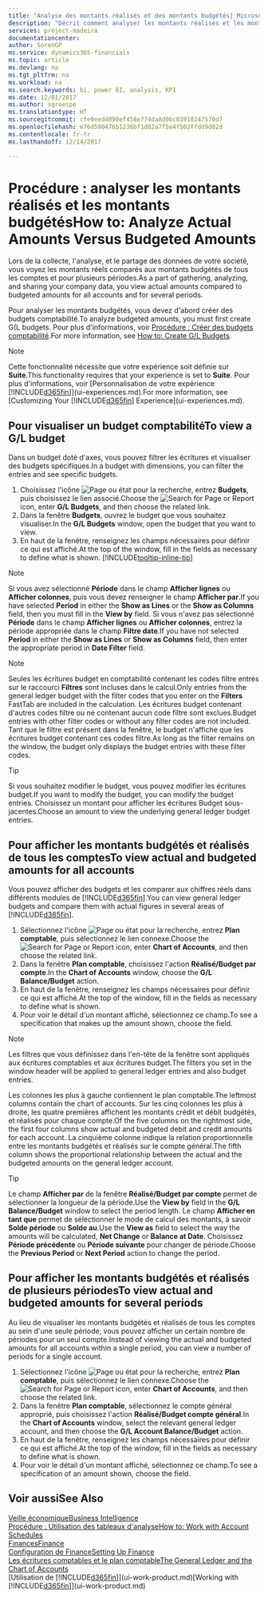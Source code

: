 ```yaml
---
title: "Analyse des montants réalisés et des montants budgétés| Microsoft Docs"
description: "Décrit comment analyser les montants réalisés et les montants budgétés."
services: project-madeira
documentationcenter: 
author: SorenGP
ms.service: dynamics365-financials
ms.topic: article
ms.devlang: na
ms.tgt_pltfrm: na
ms.workload: na
ms.search.keywords: bi, power BI, analysis, KPI
ms.date: 12/01/2017
ms.author: sgroespe
ms.translationtype: HT
ms.sourcegitcommit: cfe0eed4090ef458e774da8d0bc03910247570d7
ms.openlocfilehash: e76d590476b1236bf1d82a7f5e4f502ffdd9d02d
ms.contentlocale: fr-fr
ms.lasthandoff: 12/14/2017

---
```

# <a name="how-to-analyze-actual-amounts-versus-budgeted-amounts"></a><span data-ttu-id="c8996-103">Procédure : analyser les montants réalisés et les montants budgétés</span><span class="sxs-lookup"><span data-stu-id="c8996-103">How to: Analyze Actual Amounts Versus Budgeted Amounts</span></span>
<span data-ttu-id="c8996-104">Lors de la collecte, l'analyse, et le partage des données de votre société, vous voyez les montants réels comparés aux montants budgétés de tous les comptes et pour plusieurs périodes.</span><span class="sxs-lookup"><span data-stu-id="c8996-104">As a part of gathering, analyzing, and sharing your company data, you view actual amounts compared to budgeted amounts for all accounts and for several periods.</span></span>

<span data-ttu-id="c8996-105">Pour analyser les montants budgétés, vous devez d'abord créer des budgets comptabilité.</span><span class="sxs-lookup"><span data-stu-id="c8996-105">To analyze budgeted amounts, you must first create G(L budgets.</span></span> <span data-ttu-id="c8996-106">Pour plus d'informations, voir [Procédure : Créer des budgets comptabilité](finance-how-create-budgets.md).</span><span class="sxs-lookup"><span data-stu-id="c8996-106">For more information, see [How to: Create G/L Budgets](finance-how-create-budgets.md).</span></span>

> [!NOTE]  
>   <span data-ttu-id="c8996-107">Cette fonctionnalité nécessite que votre expérience soit définie sur **Suite**.</span><span class="sxs-lookup"><span data-stu-id="c8996-107">This functionality requires that your experience is set to **Suite**.</span></span> <span data-ttu-id="c8996-108">Pour plus d'informations, voir [Personnalisation de votre expérience [!INCLUDE[d365fin](includes/d365fin_md.md)]](ui-experiences.md).</span><span class="sxs-lookup"><span data-stu-id="c8996-108">For more information, see [Customizing Your [!INCLUDE[d365fin](includes/d365fin_md.md)] Experience](ui-experiences.md).</span></span>

## <a name="to-view-a-gl-budget"></a><span data-ttu-id="c8996-109">Pour visualiser un budget comptabilité</span><span class="sxs-lookup"><span data-stu-id="c8996-109">To view a G/L budget</span></span>
<span data-ttu-id="c8996-110">Dans un budget doté d'axes, vous pouvez filtrer les écritures et visualiser des budgets spécifiques.</span><span class="sxs-lookup"><span data-stu-id="c8996-110">In a budget with dimensions, you can filter the entries and see specific budgets.</span></span>

1. <span data-ttu-id="c8996-111">Choisissez l'icône ![Page ou état pour la recherche](media/ui-search/search_small.png "Page ou état pour la recherche"), entrez **Budgets**, puis choisissez le lien associé.</span><span class="sxs-lookup"><span data-stu-id="c8996-111">Choose the ![Search for Page or Report](media/ui-search/search_small.png "Search for Page or Report icon") icon, enter **G/L Budgets**, and then choose the related link.</span></span>
2. <span data-ttu-id="c8996-112">Dans la fenêtre **Budgets**, ouvrez le budget que vous souhaitez visualiser.</span><span class="sxs-lookup"><span data-stu-id="c8996-112">In the **G/L Budgets** window, open the budget that you want to view.</span></span>  
3. <span data-ttu-id="c8996-113">En haut de la fenêtre, renseignez les champs nécessaires pour définir ce qui est affiché.</span><span class="sxs-lookup"><span data-stu-id="c8996-113">At the top of the window, fill in the fields as necessary to define what is shown.</span></span> [!INCLUDE[tooltip-inline-tip](includes/tooltip-inline-tip_md.md)]

> [!NOTE]  
>   <span data-ttu-id="c8996-114">Si vous avez sélectionné **Période** dans le champ **Afficher lignes** ou **Afficher colonnes**, puis vous devez renseigner le champ **Afficher par**.</span><span class="sxs-lookup"><span data-stu-id="c8996-114">If you have selected **Period** in either the **Show as Lines** or the **Show as Columns** field, then you must fill in the **View by** field.</span></span> <span data-ttu-id="c8996-115">Si vous n'avez pas sélectionné **Période** dans le champ **Afficher lignes** ou **Afficher colonnes**, entrez la période appropriée dans le champ **Filtre date**.</span><span class="sxs-lookup"><span data-stu-id="c8996-115">If you have not selected **Period** in either the **Show as Lines** or **Show as Columns** field, then enter the appropriate period in **Date Filter** field.</span></span>  

> [!NOTE]  
>   <span data-ttu-id="c8996-116">Seules les écritures budget en comptabilité contenant les codes filtre entrés sur le raccourci **Filtres** sont incluses dans le calcul.</span><span class="sxs-lookup"><span data-stu-id="c8996-116">Only entries from the general ledger budget with the filter codes that you enter on the **Filters** FastTab are included in the calculation.</span></span> <span data-ttu-id="c8996-117">Les écritures budget contenant d'autres codes filtre ou ne contenant aucun code filtre sont exclues.</span><span class="sxs-lookup"><span data-stu-id="c8996-117">Budget entries with other filter codes or without any filter codes are not included.</span></span> <span data-ttu-id="c8996-118">Tant que le filtre est présent dans la fenêtre, le budget n'affiche que les écritures budget contenant ces codes filtre.</span><span class="sxs-lookup"><span data-stu-id="c8996-118">As long as the filter remains on the window, the budget only displays the budget entries with these filter codes.</span></span>  

> [!TIP]  
>   <span data-ttu-id="c8996-119">Si vous souhaitez modifier le budget, vous pouvez modifier les écritures budget.</span><span class="sxs-lookup"><span data-stu-id="c8996-119">If you want to modify the budget, you can modify the budget entries.</span></span> <span data-ttu-id="c8996-120">Choisissez un montant pour afficher les écritures Budget sous-jacentes.</span><span class="sxs-lookup"><span data-stu-id="c8996-120">Choose an amount to view the underlying general ledger budget entries.</span></span>

## <a name="to-view-actual-and-budgeted-amounts-for-all-accounts"></a><span data-ttu-id="c8996-121">Pour afficher les montants budgétés et réalisés de tous les comptes</span><span class="sxs-lookup"><span data-stu-id="c8996-121">To view actual and budgeted amounts for all accounts</span></span>  
<span data-ttu-id="c8996-122">Vous pouvez afficher des budgets et les comparer aux chiffres réels dans différents modules de [!INCLUDE[d365fin](includes/d365fin_md.md)].</span><span class="sxs-lookup"><span data-stu-id="c8996-122">You can view general ledger budgets and compare them with actual figures in several areas of [!INCLUDE[d365fin](includes/d365fin_md.md)].</span></span>

1. <span data-ttu-id="c8996-123">Sélectionnez l'icône ![Page ou état pour la recherche](media/ui-search/search_small.png "Page ou état pour la recherche"), entrez **Plan comptable**, puis sélectionnez le lien connexe.</span><span class="sxs-lookup"><span data-stu-id="c8996-123">Choose the ![Search for Page or Report](media/ui-search/search_small.png "Search for Page or Report icon") icon, enter **Chart of Accounts**, and then choose the related link.</span></span>  
2. <span data-ttu-id="c8996-124">Dans la fenêtre **Plan comptable**, choisissez l'action **Réalisé/Budget par compte**.</span><span class="sxs-lookup"><span data-stu-id="c8996-124">In the **Chart of Accounts** window, choose the **G/L Balance/Budget** action.</span></span>
3. <span data-ttu-id="c8996-125">En haut de la fenêtre, renseignez les champs nécessaires pour définir ce qui est affiché.</span><span class="sxs-lookup"><span data-stu-id="c8996-125">At the top of the window, fill in the fields as necessary to define what is shown.</span></span>  
4. <span data-ttu-id="c8996-126">Pour voir le détail d'un montant affiché, sélectionnez ce champ.</span><span class="sxs-lookup"><span data-stu-id="c8996-126">To see a specification that makes up the amount shown, choose the field.</span></span>  

> [!NOTE]  
>   <span data-ttu-id="c8996-127">Les filtres que vous définissez dans l'en-tête de la fenêtre sont appliqués aux écritures comptables et aux écritures budget.</span><span class="sxs-lookup"><span data-stu-id="c8996-127">The filters you set in the window header will be applied to general ledger entries and also budget entries.</span></span>

<span data-ttu-id="c8996-128">Les colonnes les plus à gauche contiennent le plan comptable.</span><span class="sxs-lookup"><span data-stu-id="c8996-128">The leftmost columns contain the chart of accounts.</span></span> <span data-ttu-id="c8996-129">Sur les cinq colonnes les plus à droite, les quatre premières affichent les montants crédit et débit budgétés, et réalisés pour chaque compte.</span><span class="sxs-lookup"><span data-stu-id="c8996-129">Of the five columns on the rightmost side, the first four columns show actual and budgeted debit and credit amounts for each account.</span></span> <span data-ttu-id="c8996-130">La cinquième colonne indique la relation proportionnelle entre les montants budgétés et réalisés sur le compte général.</span><span class="sxs-lookup"><span data-stu-id="c8996-130">The fifth column shows the proportional relationship between the actual and the budgeted amounts on the general ledger account.</span></span>  

> [!TIP]  
>   <span data-ttu-id="c8996-131">Le champ **Afficher par** de la fenêtre **Réalisé/Budget par compte** permet de sélectionner la longueur de la période.</span><span class="sxs-lookup"><span data-stu-id="c8996-131">Use the **View by** field in the **G/L Balance/Budget** window to select the period length.</span></span> <span data-ttu-id="c8996-132">Le champ **Afficher en tant que** permet de sélectionner le mode de calcul des montants, à savoir **Solde période** ou **Solde au**.</span><span class="sxs-lookup"><span data-stu-id="c8996-132">Use the **View as** field to select the way the amounts will be calculated, **Net Change** or **Balance at Date**.</span></span> <span data-ttu-id="c8996-133">Choisissez **Période précédente** ou **Période suivante** pour changer de période.</span><span class="sxs-lookup"><span data-stu-id="c8996-133">Choose the **Previous Period** or **Next Period** action to change the period.</span></span>  

## <a name="to-view-actual-and-budgeted-amounts-for-several-periods"></a><span data-ttu-id="c8996-134">Pour afficher les montants budgétés et réalisés de plusieurs périodes</span><span class="sxs-lookup"><span data-stu-id="c8996-134">To view actual and budgeted amounts for several periods</span></span>  
<span data-ttu-id="c8996-135">Au lieu de visualiser les montants budgétés et réalisés de tous les comptes au sein d'une seule période, vous pouvez afficher un certain nombre de périodes pour un seul compte.</span><span class="sxs-lookup"><span data-stu-id="c8996-135">Instead of viewing the actual and budgeted amounts for all accounts within a single period, you can view a number of periods for a single account.</span></span>  

1. <span data-ttu-id="c8996-136">Sélectionnez l'icône ![Page ou état pour la recherche](media/ui-search/search_small.png "Page ou état pour la recherche"), entrez **Plan comptable**, puis sélectionnez le lien connexe.</span><span class="sxs-lookup"><span data-stu-id="c8996-136">Choose the ![Search for Page or Report](media/ui-search/search_small.png "Search for Page or Report icon") icon, enter **Chart of Accounts**, and then choose the related link.</span></span>  
2. <span data-ttu-id="c8996-137">Dans la fenêtre **Plan comptable**, sélectionnez le compte général approprié, puis choisissez l'action **Réalisé/Budget compte général**.</span><span class="sxs-lookup"><span data-stu-id="c8996-137">In the **Chart of Accounts** window, select the relevant general ledger account, and then choose the **G/L Account Balance/Budget** action.</span></span>  
3. <span data-ttu-id="c8996-138">En haut de la fenêtre, renseignez les champs nécessaires pour définir ce qui est affiché.</span><span class="sxs-lookup"><span data-stu-id="c8996-138">At the top of the window, fill in the fields as necessary to define what is shown.</span></span>   
4. <span data-ttu-id="c8996-139">Pour voir le détail d'un montant affiché, sélectionnez ce champ.</span><span class="sxs-lookup"><span data-stu-id="c8996-139">To see a specification of an amount shown, choose the field.</span></span>  

## <a name="see-also"></a><span data-ttu-id="c8996-140">Voir aussi</span><span class="sxs-lookup"><span data-stu-id="c8996-140">See Also</span></span>
[<span data-ttu-id="c8996-141">Veille économique</span><span class="sxs-lookup"><span data-stu-id="c8996-141">Business Intelligence</span></span>](bi.md)  
[<span data-ttu-id="c8996-142">Procédure : Utilisation des tableaux d'analyse</span><span class="sxs-lookup"><span data-stu-id="c8996-142">How to: Work with Account Schedules</span></span>](bi-how-work-account-schedule.md)  
[<span data-ttu-id="c8996-143">Finances</span><span class="sxs-lookup"><span data-stu-id="c8996-143">Finance</span></span>](finance.md)  
[<span data-ttu-id="c8996-144">Configuration de Finance</span><span class="sxs-lookup"><span data-stu-id="c8996-144">Setting Up Finance</span></span>](finance-setup-finance.md)  
[<span data-ttu-id="c8996-145">Les écritures comptables et le plan comptable</span><span class="sxs-lookup"><span data-stu-id="c8996-145">The General Ledger and the Chart of Accounts</span></span>](finance-general-ledger.md)  
<span data-ttu-id="c8996-146">[Utilisation de [!INCLUDE[d365fin](includes/d365fin_md.md)]](ui-work-product.md)</span><span class="sxs-lookup"><span data-stu-id="c8996-146">[Working with [!INCLUDE[d365fin](includes/d365fin_md.md)]](ui-work-product.md)</span></span>  

